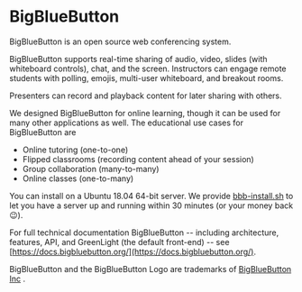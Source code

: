 BigBlueButton
=============
BigBlueButton is an open source web conferencing system.  

BigBlueButton supports real-time sharing of audio, video, slides (with whiteboard controls), chat, and the screen.  Instructors can engage remote students with polling, emojis, multi-user whiteboard, and breakout rooms.  

Presenters can record and playback content for later sharing with others.

We designed BigBlueButton for online learning, though it can be used for many other applications as well.  The educational use cases for BigBlueButton are

  * Online tutoring (one-to-one)
  * Flipped classrooms (recording content ahead of your session)
  * Group collaboration (many-to-many)
  * Online classes (one-to-many)

You can install on a Ubuntu 18.04 64-bit server. We provide [bbb-install.sh](https://github.com/bigbluebutton/bbb-install) to let you have a server up and running within 30 minutes (or your money back 😉).

For full technical documentation BigBlueButton -- including architecture, features, API, and GreenLight (the default front-end) -- see [https://docs.bigbluebutton.org/](https://docs.bigbluebutton.org/).

BigBlueButton and the BigBlueButton Logo are trademarks of [BigBlueButton Inc](https://bigbluebutton.org) .
